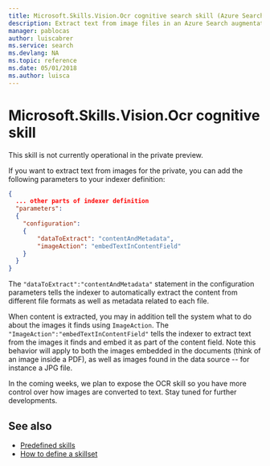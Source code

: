 ```yaml
---
title: Microsoft.Skills.Vision.Ocr cognitive search skill (Azure Search) | Microsoft Docs
description: Extract text from image files in an Azure Search augmentation pipeline.
manager: pablocas
author: luiscabrer
ms.service: search
ms.devlang: NA
ms.topic: reference
ms.date: 05/01/2018
ms.author: luisca
---
```

# Microsoft.Skills.Vision.Ocr cognitive skill

This skill is not currently operational in the private preview.


If you want to extract text from images for the private, you can add the following parameters to your indexer definition:

```json
{
  ... other parts of indexer definition
  "parameters":
  {
  	"configuration": 
    {
    	"dataToExtract": "contentAndMetadata",
     	"imageAction": "embedTextInContentField"
	}
  }
}
```

The ```"dataToExtract":"contentAndMetadata"``` statement in the configuration parameters tells the indexer to automatically extract the content from different file formats as well as metadata related to each file. 

When content is extracted, you may in addition tell the system what to do about the images it finds using ```ImageAction```. The ```"ImageAction":"embedTextInContentField"``` tells the indexer to extract text from the images it finds and embed it as part of the content field. Note this behavior will apply to both the images embedded in the documents (think of an image inside a PDF), as well as images found in the data source -- for instance a JPG file.  

In the coming weeks, we plan to expose the OCR skill so you have more control over how images are converted to text. Stay tuned for further developments.

## See also

+ [Predefined skills](cognitive-search-predefined-skills.md)
+ [How to define a skillset](cognitive-search-defining-skillset.md)